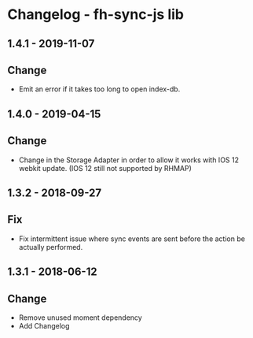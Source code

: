 # Changelog - fh-sync-js lib

## 1.4.1 - 2019-11-07
## Change
- Emit an error if it takes too long to open index-db.

## 1.4.0 - 2019-04-15
## Change
- Change in the Storage Adapter in order to allow it works with IOS 12 webkit update. (IOS 12 still not supported by RHMAP) 

## 1.3.2 - 2018-09-27
## Fix
- Fix intermittent issue where sync events are sent before the action be actually performed.

## 1.3.1 - 2018-06-12
## Change
- Remove unused moment dependency
- Add Changelog
